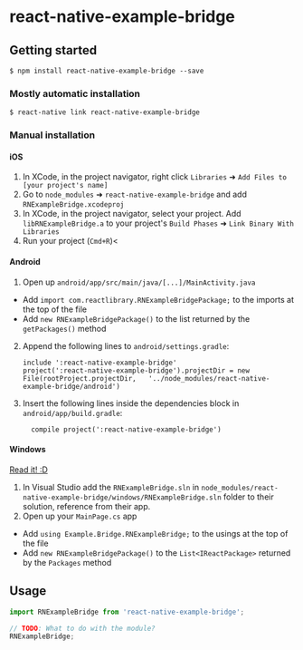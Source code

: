 
# react-native-example-bridge

## Getting started

`$ npm install react-native-example-bridge --save`

### Mostly automatic installation

`$ react-native link react-native-example-bridge`

### Manual installation


#### iOS

1. In XCode, in the project navigator, right click `Libraries` ➜ `Add Files to [your project's name]`
2. Go to `node_modules` ➜ `react-native-example-bridge` and add `RNExampleBridge.xcodeproj`
3. In XCode, in the project navigator, select your project. Add `libRNExampleBridge.a` to your project's `Build Phases` ➜ `Link Binary With Libraries`
4. Run your project (`Cmd+R`)<

#### Android

1. Open up `android/app/src/main/java/[...]/MainActivity.java`
  - Add `import com.reactlibrary.RNExampleBridgePackage;` to the imports at the top of the file
  - Add `new RNExampleBridgePackage()` to the list returned by the `getPackages()` method
2. Append the following lines to `android/settings.gradle`:
  	```
  	include ':react-native-example-bridge'
  	project(':react-native-example-bridge').projectDir = new File(rootProject.projectDir, 	'../node_modules/react-native-example-bridge/android')
  	```
3. Insert the following lines inside the dependencies block in `android/app/build.gradle`:
  	```
      compile project(':react-native-example-bridge')
  	```

#### Windows
[Read it! :D](https://github.com/ReactWindows/react-native)

1. In Visual Studio add the `RNExampleBridge.sln` in `node_modules/react-native-example-bridge/windows/RNExampleBridge.sln` folder to their solution, reference from their app.
2. Open up your `MainPage.cs` app
  - Add `using Example.Bridge.RNExampleBridge;` to the usings at the top of the file
  - Add `new RNExampleBridgePackage()` to the `List<IReactPackage>` returned by the `Packages` method


## Usage
```javascript
import RNExampleBridge from 'react-native-example-bridge';

// TODO: What to do with the module?
RNExampleBridge;
```
  